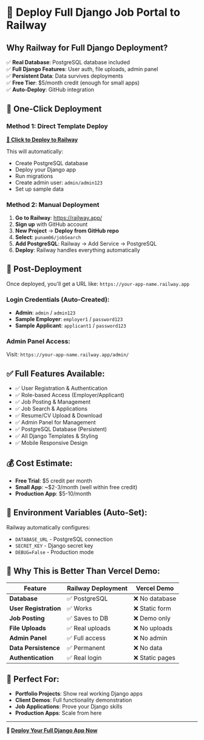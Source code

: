 # 🚀 Deploy Full Django Job Portal to Railway

## Why Railway for Full Django Deployment?

✅ **Real Database**: PostgreSQL database included  
✅ **Full Django Features**: User auth, file uploads, admin panel  
✅ **Persistent Data**: Data survives deployments  
✅ **Free Tier**: $5/month credit (enough for small apps)  
✅ **Auto-Deploy**: GitHub integration  

## 🚀 One-Click Deployment

### Method 1: Direct Template Deploy
**[🔗 Click to Deploy to Railway](https://railway.app/new/template/cQNQrW)**

This will automatically:
- Create PostgreSQL database
- Deploy your Django app  
- Run migrations
- Create admin user: `admin/admin123`
- Set up sample data

### Method 2: Manual Deployment

1. **Go to Railway**: https://railway.app/
2. **Sign up** with GitHub account
3. **New Project** → **Deploy from GitHub repo**
4. **Select**: `punam06/jobSearch`
5. **Add PostgreSQL**: Railway → Add Service → PostgreSQL
6. **Deploy**: Railway handles everything automatically

## 📝 Post-Deployment

Once deployed, you'll get a URL like: `https://your-app-name.railway.app`

### Login Credentials (Auto-Created):
- **Admin**: `admin` / `admin123`
- **Sample Employer**: `employer1` / `password123`  
- **Sample Applicant**: `applicant1` / `password123`

### Admin Panel Access:
Visit: `https://your-app-name.railway.app/admin/`

## ✅ Full Features Available:

- ✅ User Registration & Authentication
- ✅ Role-based Access (Employer/Applicant)  
- ✅ Job Posting & Management
- ✅ Job Search & Applications
- ✅ Resume/CV Upload & Download
- ✅ Admin Panel for Management
- ✅ PostgreSQL Database (Persistent)
- ✅ All Django Templates & Styling
- ✅ Mobile Responsive Design

## 💰 Cost Estimate:
- **Free Trial**: $5 credit per month
- **Small App**: ~$2-3/month (well within free credit)
- **Production App**: $5-10/month

## 🔧 Environment Variables (Auto-Set):
Railway automatically configures:
- `DATABASE_URL` - PostgreSQL connection
- `SECRET_KEY` - Django secret key
- `DEBUG=False` - Production mode

## 🚀 Why This is Better Than Vercel Demo:

| Feature | Railway Deployment | Vercel Demo |
|---------|-------------------|-------------|
| **Database** | ✅ PostgreSQL | ❌ No database |
| **User Registration** | ✅ Works | ❌ Static form |
| **Job Posting** | ✅ Saves to DB | ❌ Demo only |
| **File Uploads** | ✅ Real uploads | ❌ No uploads |
| **Admin Panel** | ✅ Full access | ❌ No admin |
| **Data Persistence** | ✅ Permanent | ❌ No data |
| **Authentication** | ✅ Real login | ❌ Static pages |

## 🎯 Perfect For:
- **Portfolio Projects**: Show real working Django apps
- **Client Demos**: Full functionality demonstration  
- **Job Applications**: Prove your Django skills
- **Production Apps**: Scale from here

---

**🚀 [Deploy Your Full Django App Now](https://railway.app/new/template/cQNQrW)**
